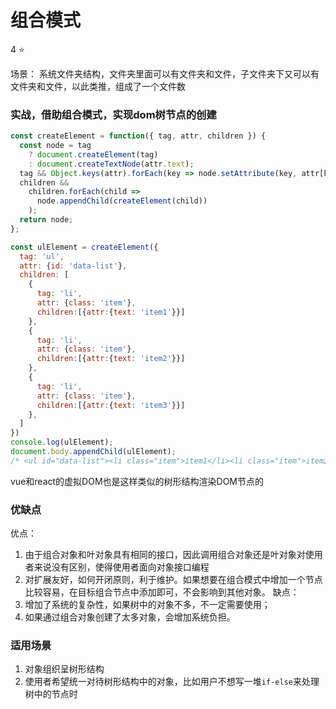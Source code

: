 
# 组合模式
4 :star:

场景：
系统文件夹结构，文件夹里面可以有文件夹和文件，子文件夹下又可以有文件夹和文件，以此类推，组成了一个文件数


### 实战，借助组合模式，实现dom树节点的创建
```js
const createElement = function({ tag, attr, children }) {
  const node = tag
    ? document.createElement(tag)
    : document.createTextNode(attr.text);
  tag && Object.keys(attr).forEach(key => node.setAttribute(key, attr[key]));
  children &&
    children.forEach(child =>
      node.appendChild(createElement(child))
    );
  return node;
};

const ulElement = createElement({
  tag: 'ul',
  attr: {id: 'data-list'},
  children: [
    {
      tag: 'li',
      attr: {class: 'item'},
      children:[{attr:{text: 'item1'}}]
    },
    {
      tag: 'li',
      attr: {class: 'item'},
      children:[{attr:{text: 'item2'}}]
    },
    {
      tag: 'li',
      attr: {class: 'item'},
      children:[{attr:{text: 'item3'}}]
    },
  ]
})
console.log(ulElement);
document.body.appendChild(ulElement);
/* <ul id="data-list"><li class="item">item1</li><li class="item">item2</li><li class="item">item3</li></ul> */
```
vue和react的虚拟DOM也是这样类似的树形结构渲染DOM节点的

### 优缺点
优点：
1. 由于组合对象和叶对象具有相同的接口，因此调用组合对象还是叶对象对使用者来说没有区别，使得使用者面向对象接口编程
2. 对扩展友好，如何开闭原则，利于维护。如果想要在组合模式中增加一个节点比较容易，在目标组合节点中添加即可，不会影响到其他对象。
缺点：
1. 增加了系统的复杂性，如果树中的对象不多，不一定需要使用；
2. 如果通过组合对象创建了太多对象，会增加系统负担。

### 适用场景
1. 对象组织呈树形结构
2. 使用者希望统一对待树形结构中的对象，比如用户不想写一堆`if-else`来处理树中的节点时
